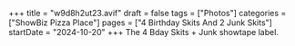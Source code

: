 +++
title = "w9d8h2ut23.avif"
draft = false
tags = ["Photos"]
categories = ["ShowBiz Pizza Place"]
pages = ["4 Birthday Skits And 2 Junk Skits"]
startDate = "2024-10-20"
+++
The 4 Bday Skits + Junk showtape label.
